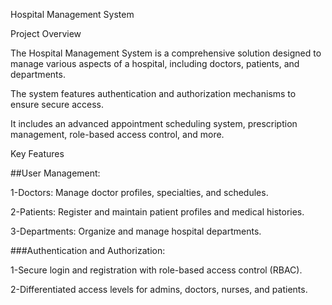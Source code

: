 
Hospital Management System

Project Overview

The Hospital Management System is a comprehensive solution designed to manage various aspects of a hospital, including doctors, patients, and departments.

The system features authentication and authorization mechanisms to ensure secure access.

It includes an advanced appointment scheduling system, prescription management, role-based access control, and more.



Key Features


##User Management:

1-Doctors: Manage doctor profiles, specialties, and schedules.

2-Patients: Register and maintain patient profiles and medical histories.

3-Departments: Organize and manage hospital departments.


###Authentication and Authorization:

1-Secure login and registration with role-based access control (RBAC).

2-Differentiated access levels for admins, doctors, nurses, and patients.
